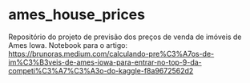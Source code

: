 # ames_house_prices
Repositório do projeto de previsão dos preços de venda de imóveis de Ames Iowa.
Notebook para o artigo: https://brunoras.medium.com/calculando-pre%C3%A7os-de-im%C3%B3veis-de-ames-iowa-para-entrar-no-top-9-da-competi%C3%A7%C3%A3o-do-kaggle-f8a9672562d2
